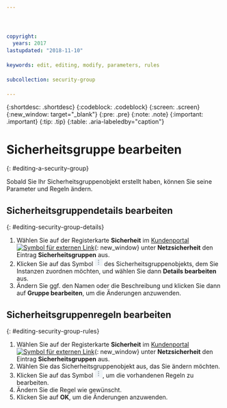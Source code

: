 ```yaml
---



copyright:
  years: 2017
lastupdated: "2018-11-10"

keywords: edit, editing, modify, parameters, rules

subcollection: security-group

---
```


{:shortdesc: .shortdesc}
{:codeblock: .codeblock}
{:screen: .screen}
{:new_window: target="_blank"}
{:pre: .pre}
{:note: .note}
{:important: .important}
{:tip: .tip}
{:table: .aria-labeledby="caption"}

# Sicherheitsgruppe bearbeiten
{: #editing-a-security-group}

Sobald Sie Ihr Sicherheitsgruppenobjekt erstellt haben, können Sie seine Parameter und Regeln ändern.

## Sicherheitsgruppendetails bearbeiten
{: #editing-security-group-details}

1. Wählen Sie auf der Registerkarte **Sicherheit** im [Kundenportal ![Symbol für externen Link](../../icons/launch-glyph.svg "Symbol für externen Link")](https://control.softlayer.com/){: new_window} unter **Netzsicherheit** den Eintrag **Sicherheitsgruppen** aus.
2. Klicken Sie auf das Symbol ![Symbol 'Mehr'](./images/more_icon.jpg) des Sicherheitsgruppenobjekts, dem Sie Instanzen zuordnen möchten, und wählen Sie dann **Details bearbeiten** aus.
3. Ändern Sie ggf. den Namen oder die Beschreibung und klicken Sie dann auf **Gruppe bearbeiten**, um die Änderungen anzuwenden.

## Sicherheitsgruppenregeln bearbeiten
{: #editing-security-group-rules}

1. Wählen Sie auf der Registerkarte **Sicherheit** im [Kundenportal ![Symbol für externen Link](../../icons/launch-glyph.svg "Symbol für externen Link")](https://control.softlayer.com/){: new_window} unter **Netzsicherheit** den Eintrag **Sicherheitsgruppen** aus.
2. Wählen Sie das Sicherheitsgruppenobjekt aus, das Sie ändern möchten.
3. Klicken Sie auf das Symbol ![Symbol 'Mehr'](./images/more_icon.jpg), um die vorhandenen Regeln zu bearbeiten.
4. Ändern Sie die Regel wie gewünscht.
5. Klicken Sie auf **OK**, um die Änderungen anzuwenden.
